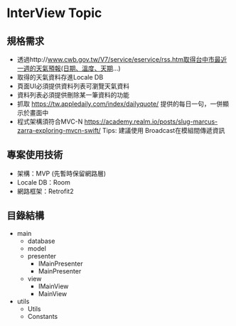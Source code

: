 # InterView Topic

## 規格需求

- 透過http://www.cwb.gov.tw/V7/service/eservice/rss.htm取得台中市最近一週的天氣預報(日期、溫度、天期...)
- 取得的天氣資料存進Locale DB
- 頁面UI必須提供資料列表可瀏覽天氣資料
- 資料列表必須提供刪除某一筆資料的功能
- 抓取 https://tw.appledaily.com/index/dailyquote/ 提供的每日一句，一併顯示於畫面中
- 程式架構須符合MVC-N
  https://academy.realm.io/posts/slug-marcus-zarra-exploring-mvcn-swift/
  Tips:
  建議使用 Broadcast在模組間傳遞資訊

## 專案使用技術

- 架構：MVP (先暫時保留網路層)
- Locale DB：Room
- 網路框架：Retrofit2

## 目錄結構

- main
  - database
  - model
  - presenter
    - IMainPresenter
    - MainPresenter
  - view
    - IMainView
    - MainView
- utils
  - Utils
  - Constants